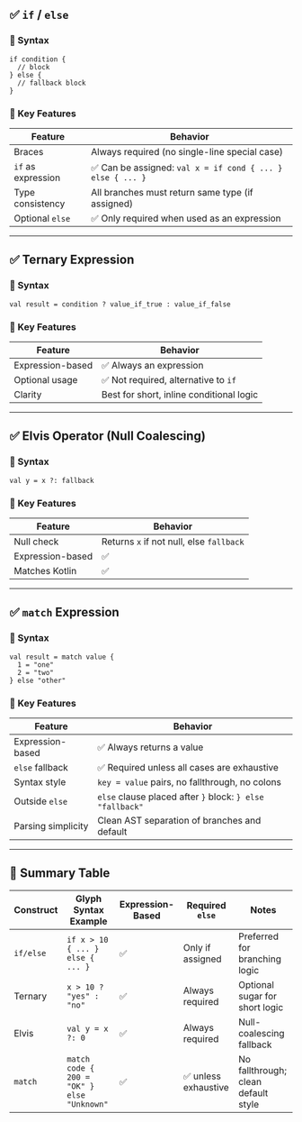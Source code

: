 
## ✅ `if` / `else`

### 🔹 Syntax

```glyph
if condition {
  // block
} else {
  // fallback block
}
```

### 🔸 Key Features

| Feature            | Behavior                                                  |
| ------------------ | --------------------------------------------------------- |
| Braces             | Always required (no single-line special case)             |
| `if` as expression | ✅ Can be assigned: `val x = if cond { ... } else { ... }` |
| Type consistency   | All branches must return same type (if assigned)          |
| Optional `else`    | ✅ Only required when used as an expression                |

---

## ✅ Ternary Expression

### 🔹 Syntax

```glyph
val result = condition ? value_if_true : value_if_false
```

### 🔸 Key Features

| Feature          | Behavior                                 |
| ---------------- | ---------------------------------------- |
| Expression-based | ✅ Always an expression                   |
| Optional usage   | ✅ Not required, alternative to `if`      |
| Clarity          | Best for short, inline conditional logic |

---

## ✅ Elvis Operator (Null Coalescing)

### 🔹 Syntax

```glyph
val y = x ?: fallback
```

### 🔸 Key Features

| Feature          | Behavior                                 |
| ---------------- | ---------------------------------------- |
| Null check       | Returns `x` if not null, else `fallback` |
| Expression-based | ✅                                        |
| Matches Kotlin   | ✅                                        |

---

## ✅ `match` Expression

### 🔹 Syntax

```glyph
val result = match value {
  1 = "one"
  2 = "two"
} else "other"
```

### 🔸 Key Features

| Feature            | Behavior                                                  |
| ------------------ | --------------------------------------------------------- |
| Expression-based   | ✅ Always returns a value                                  |
| `else` fallback    | ✅ Required unless all cases are exhaustive                |
| Syntax style       | `key = value` pairs, no fallthrough, no colons            |
| Outside `else`     | `else` clause placed after `}` block: `} else "fallback"` |
| Parsing simplicity | Clean AST separation of branches and default              |

---

## 🧾 Summary Table

| Construct | Glyph Syntax Example                       | Expression-Based | Required `else`     | Notes                               |
| --------- | ------------------------------------------ | ---------------- | ------------------- | ----------------------------------- |
| `if/else` | `if x > 10 { ... } else { ... }`           | ✅                | Only if assigned    | Preferred for branching logic       |
| Ternary   | `x > 10 ? "yes" : "no"`                    | ✅                | Always required     | Optional sugar for short logic      |
| Elvis     | `val y = x ?: 0`                           | ✅                | Always required     | Null-coalescing fallback            |
| `match`   | `match code { 200 = "OK" } else "Unknown"` | ✅                | ✅ unless exhaustive | No fallthrough; clean default style |

